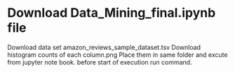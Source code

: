 # Download Data_Mining_final.ipynb file
Download data set amazon_reviews_sample_dataset.tsv
Download histogram counts of each column.png
Place them in same folder and excute from jupyter note book.
before start of execution run <pip install wordcloud> command.
